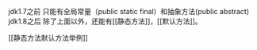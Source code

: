 jdk1.7之前 只能有全局常量（public static final）和抽象方法(public abstract)
jdk1.8之后 除了上面以外，还能有[[静态方法]]，[[默认方法]]。

[[静态方法默认方法举例]]